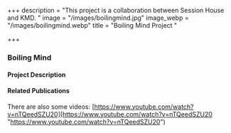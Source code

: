 +++
description = "This project is a collaboration between Session House and KMD. "
image = "/images/boilingmind.jpg"
image_webp = "/images/boilingmind.webp"
title = "Boiling Mind Project "

+++
### Boiling Mind

#### Project Description 

#### Related Publications 

There are also some videos: [https://www.youtube.com/watch?v=nTQeedSZU20](https://www.youtube.com/watch?v=nTQeedSZU20 "https://www.youtube.com/watch?v=nTQeedSZU20")